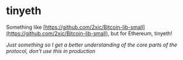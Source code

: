 # tinyeth
Something like [https://github.com/2xic/Bitcoin-lib-small](https://github.com/2xic/Bitcoin-lib-small), but for Ethereum, tinyeth!

_Just something so I get a better understanding of the core parts of the protocol, don't use this in production_
